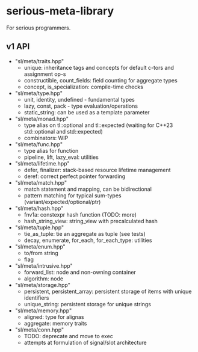 # serious-meta-library
For serious programmers.

## v1 API

- "sl/meta/traits.hpp"
    - unique: inheritance tags and concepts for default c-tors and assignment op-s
    - constructible, count_fields: field counting for aggregate types
    - concept, is_specialization: compile-time checks
- "sl/meta/type.hpp"
    - unit, identity, undefined - fundamental types
    - lazy, const, pack - type evaluation/operations
    - static_string: can be used as a template parameter
- "sl/meta/monad.hpp"
    - type alias on tl::optional and tl::expected (waiting for C++23 std::optional and std::expected)
    - combinators: WIP
- "sl/meta/func.hpp"
    - type alias for function
    - pipeline, lift, lazy_eval: utilities
- "sl/meta/lifetime.hpp"
    - defer, finalizer: stack-based resource lifetime management
    - deref: correct perfect pointer forwarding
- "sl/meta/match.hpp"
    - match statement and mapping, can be bidirectional
    - pattern matching for typical sum-types (variant/expected/optional/ptr)
- "sl/meta/hash.hpp"
    - fnv1a: constexpr hash function (TODO: more)
    - hash_string_view: string_view with precalculated hash
- "sl/meta/tuple.hpp"
    - tie_as_tuple: tie an aggregate as tuple (see tests)
    - decay, enumerate, for_each, for_each_type: utilities
- "sl/meta/enum.hpp"
    - to/from string
    - flag
- "sl/meta/intrusive.hpp"
    - forward_list: node and non-owning container
    - algorithm: node
- "sl/meta/storage.hpp"
    - persistent, persistent_array: persistent storage of items with unique identifiers
    - unique_string: persistent storage for unique strings
- "sl/meta/memory.hpp"
    - aligned: type for alignas
    - aggregate: memory traits
- "sl/meta/conn.hpp"
    - TODO: deprecate and move to exec
    - attempts at formulation of signal/slot architecture

